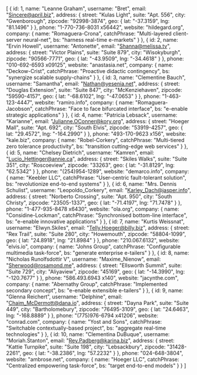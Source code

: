 [
{
id: 1,
name: "Leanne Graham",
username: "Bret",
email: "Sincere@april.biz",
address: {
street: "Kulas Light",
suite: "Apt. 556",
city: "Gwenborough",
zipcode: "92998-3874",
geo: {
lat: "-37.3159",
lng: "81.1496"
}
},
phone: "1-770-736-8031 x56442",
website: "hildegard.org",
company: {
name: "Romaguera-Crona",
catchPhrase: "Multi-layered client-server neural-net",
bs: "harness real-time e-markets"
}
},
{
id: 2,
name: "Ervin Howell",
username: "Antonette",
email: "Shanna@melissa.tv",
address: {
street: "Victor Plains",
suite: "Suite 879",
city: "Wisokyburgh",
zipcode: "90566-7771",
geo: {
lat: "-43.9509",
lng: "-34.4618"
}
},
phone: "010-692-6593 x09125",
website: "anastasia.net",
company: {
name: "Deckow-Crist",
catchPhrase: "Proactive didactic contingency",
bs: "synergize scalable supply-chains"
}
},
{
id: 3,
name: "Clementine Bauch",
username: "Samantha",
email: "Nathan@yesenia.net",
address: {
street: "Douglas Extension",
suite: "Suite 847",
city: "McKenziehaven",
zipcode: "59590-4157",
geo: {
lat: "-68.6102",
lng: "-47.0653"
}
},
phone: "1-463-123-4447",
website: "ramiro.info",
company: {
name: "Romaguera-Jacobson",
catchPhrase: "Face to face bifurcated interface",
bs: "e-enable strategic applications"
}
},
{
id: 4,
name: "Patricia Lebsack",
username: "Karianne",
email: "Julianne.OConner@kory.org",
address: {
street: "Hoeger Mall",
suite: "Apt. 692",
city: "South Elvis",
zipcode: "53919-4257",
geo: {
lat: "29.4572",
lng: "-164.2990"
}
},
phone: "493-170-9623 x156",
website: "kale.biz",
company: {
name: "Robel-Corkery",
catchPhrase: "Multi-tiered zero tolerance productivity",
bs: "transition cutting-edge web services"
}
},
{
id: 5,
name: "Chelsey Dietrich",
username: "Kamren",
email: "Lucio_Hettinger@annie.ca",
address: {
street: "Skiles Walks",
suite: "Suite 351",
city: "Roscoeview",
zipcode: "33263",
geo: {
lat: "-31.8129",
lng: "62.5342"
}
},
phone: "(254)954-1289",
website: "demarco.info",
company: {
name: "Keebler LLC",
catchPhrase: "User-centric fault-tolerant solution",
bs: "revolutionize end-to-end systems"
}
},
{
id: 6,
name: "Mrs. Dennis Schulist",
username: "Leopoldo_Corkery",
email: "Karley_Dach@jasper.info",
address: {
street: "Norberto Crossing",
suite: "Apt. 950",
city: "South Christy",
zipcode: "23505-1337",
geo: {
lat: "-71.4197",
lng: "71.7478"
}
},
phone: "1-477-935-8478 x6430",
website: "ola.org",
company: {
name: "Considine-Lockman",
catchPhrase: "Synchronised bottom-line interface",
bs: "e-enable innovative applications"
}
},
{
id: 7,
name: "Kurtis Weissnat",
username: "Elwyn.Skiles",
email: "Telly.Hoeger@billy.biz",
address: {
street: "Rex Trail",
suite: "Suite 280",
city: "Howemouth",
zipcode: "58804-1099",
geo: {
lat: "24.8918",
lng: "21.8984"
}
},
phone: "210.067.6132",
website: "elvis.io",
company: {
name: "Johns Group",
catchPhrase: "Configurable multimedia task-force",
bs: "generate enterprise e-tailers"
}
},
{
id: 8,
name: "Nicholas Runolfsdottir V",
username: "Maxime_Nienow",
email: "Sherwood@rosamond.me",
address: {
street: "Ellsworth Summit",
suite: "Suite 729",
city: "Aliyaview",
zipcode: "45169",
geo: {
lat: "-14.3990",
lng: "-120.7677"
}
},
phone: "586.493.6943 x140",
website: "jacynthe.com",
company: {
name: "Abernathy Group",
catchPhrase: "Implemented secondary concept",
bs: "e-enable extensible e-tailers"
}
},
{
id: 9,
name: "Glenna Reichert",
username: "Delphine",
email: "Chaim_McDermott@dana.io",
address: {
street: "Dayna Park",
suite: "Suite 449",
city: "Bartholomebury",
zipcode: "76495-3109",
geo: {
lat: "24.6463",
lng: "-168.8889"
}
},
phone: "(775)976-6794 x41206",
website: "conrad.com",
company: {
name: "Yost and Sons",
catchPhrase: "Switchable contextually-based project",
bs: "aggregate real-time technologies"
}
},
{
id: 10,
name: "Clementina DuBuque",
username: "Moriah.Stanton",
email: "Rey.Padberg@karina.biz",
address: {
street: "Kattie Turnpike",
suite: "Suite 198",
city: "Lebsackbury",
zipcode: "31428-2261",
geo: {
lat: "-38.2386",
lng: "57.2232"
}
},
phone: "024-648-3804",
website: "ambrose.net",
company: {
name: "Hoeger LLC",
catchPhrase: "Centralized empowering task-force",
bs: "target end-to-end models"
}
}
]
